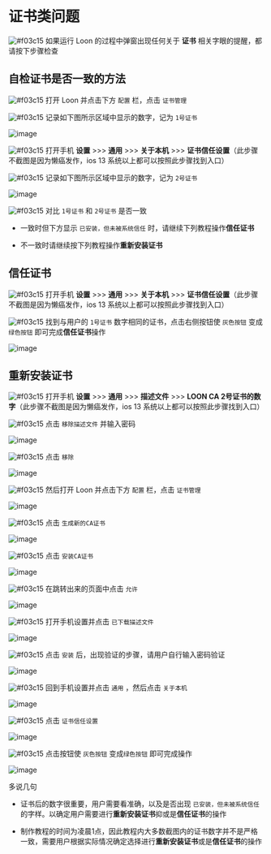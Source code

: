 # 证书类问题

![#f03c15](https://placehold.it/15/f03c15/000000?text=+) 如果运行 Loon 的过程中弹窗出现任何关于 **证书** 相关字眼的提醒，都请按下步骤检查

## 自检证书是否一致的方法

![#f03c15](https://placehold.it/15/f03c15/000000?text=+) 打开 Loon 并点击下方 `配置` 栏，点击 `证书管理`

![#f03c15](https://placehold.it/15/f03c15/000000?text=+) 记录如下图所示区域中显示的数字，记为 `1号证书`

![image](https://raw.githubusercontent.com/chiupam/tutorial-image/master/Loon/Plus/Certificate_1.jpg)

![#f03c15](https://placehold.it/15/f03c15/000000?text=+) 打开手机 **设置** >>> **通用** >>> **关于本机** >>> **证书信任设置**（此步骤不截图是因为懒癌发作，ios 13 系统以上都可以按照此步骤找到入口）

![#f03c15](https://placehold.it/15/f03c15/000000?text=+) 记录如下图所示区域中显示的数字，记为 `2号证书`

![image](https://raw.githubusercontent.com/chiupam/tutorial-image/master/Loon/Plus/Certificate_2.jpg)

![#f03c15](https://placehold.it/15/f03c15/000000?text=+) 对比 `1号证书` 和 `2号证书` 是否一致

- 一致时但下方显示 `已安装，但未被系统信任` 时，请继续下列教程操作**信任证书**

- 不一致时请继续按下列教程操作**重新安装证书**

## 信任证书

![#f03c15](https://placehold.it/15/f03c15/000000?text=+) 打开手机 **设置** >>> **通用** >>> **关于本机** >>> **证书信任设置**（此步骤不截图是因为懒癌发作，ios 13 系统以上都可以按照此步骤找到入口）

![#f03c15](https://placehold.it/15/f03c15/000000?text=+) 找到与用户的 `1号证书` 数字相同的证书，点击右侧按钮使 `灰色按钮` 变成`绿色按钮` 即可完成**信任证书**操作

![image](https://raw.githubusercontent.com/chiupam/tutorial-image/master/Loon/Plus/mitm_8.jpg)

## 重新安装证书

![#f03c15](https://placehold.it/15/f03c15/000000?text=+) 打开手机 **设置** >>> **通用** >>> **描述文件** >>> **LOON CA 2号证书的数字**（此步骤不截图是因为懒癌发作，ios 13 系统以上都可以按照此步骤找到入口）

![#f03c15](https://placehold.it/15/f03c15/000000?text=+) 点击 `移除描述文件` 并输入密码

![image](https://raw.githubusercontent.com/chiupam/tutorial-image/master/Loon/Plus/Certificate_3.jpg)

![#f03c15](https://placehold.it/15/f03c15/000000?text=+) 点击 `移除` 

![image](https://raw.githubusercontent.com/chiupam/tutorial-image/master/Loon/Plus/Certificate_4.jpg)

![#f03c15](https://placehold.it/15/f03c15/000000?text=+) 然后打开 Loon 并点击下方 `配置` 栏，点击 `证书管理`

![image](https://raw.githubusercontent.com/chiupam/tutorial-image/master/Loon/Plus/Certificate_UI.jpg)

![#f03c15](https://placehold.it/15/f03c15/000000?text=+) 点击 `生成新的CA证书`

![image](https://raw.githubusercontent.com/chiupam/tutorial-image/master/Loon/Plus/mitm_1.jpg)

![#f03c15](https://placehold.it/15/f03c15/000000?text=+) 点击 `安装CA证书`

![image](https://raw.githubusercontent.com/chiupam/tutorial-image/master/Loon/Plus/mitm_2.jpg)

![#f03c15](https://placehold.it/15/f03c15/000000?text=+) 在跳转出来的页面中点击 `允许`

![image](https://raw.githubusercontent.com/chiupam/tutorial-image/master/Loon/Plus/mitm_3.jpg)

![#f03c15](https://placehold.it/15/f03c15/000000?text=+) 打开手机设置并点击 `已下载描述文件`

![image](https://raw.githubusercontent.com/chiupam/tutorial-image/master/Loon/Plus/mitm_4.jpg)

![#f03c15](https://placehold.it/15/f03c15/000000?text=+) 点击 `安装` 后，出现验证的步骤，请用户自行输入密码验证

![image](https://raw.githubusercontent.com/chiupam/tutorial-image/master/Loon/Plus/mitm_5.jpg)

![#f03c15](https://placehold.it/15/f03c15/000000?text=+) 回到手机设置并点击 `通用` ，然后点击 `关于本机`

![image](https://raw.githubusercontent.com/chiupam/tutorial-image/master/Loon/Plus/mitm_6.jpg)

![#f03c15](https://placehold.it/15/f03c15/000000?text=+) 点击 `证书信任设置`

![image](https://raw.githubusercontent.com/chiupam/tutorial-image/master/Loon/Plus/mitm_7.jpg)

![#f03c15](https://placehold.it/15/f03c15/000000?text=+) 点击按钮使 `灰色按钮` 变成`绿色按钮` 即可完成操作

![image](https://raw.githubusercontent.com/chiupam/tutorial-image/master/Loon/Plus/mitm_8.jpg)

多说几句

- 证书后的数字很重要，用户需要看准确，以及是否出现 `已安装，但未被系统信任` 的字样。以确定用户需要进行**重新安装证书**抑或是**信任证书**的操作

- 制作教程的时间为凌晨1点，因此教程内大多数截图内的证书数字并不是严格一致，需要用户根据实际情况确定选择进行**重新安装证书**或是**信任证书**的操作


